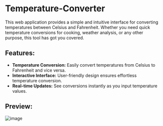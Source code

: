 # Temperature-Converter
This web application provides a simple and intuitive interface for converting temperatures between Celsius and Fahrenheit. Whether you need quick temperature conversions for cooking, weather analysis, or any other purpose, this tool has got you covered.

## Features:
- **Temperature Conversion:** Easily convert temperatures from Celsius to Fahrenheit and vice versa.
- **Interactive Interface:** User-friendly design ensures effortless temperature conversion.
- **Real-time Updates:** See conversions instantly as you input temperature values.

## Preview:

![image](https://github.com/user-attachments/assets/55939865-8cdf-4832-bf6a-65d6ed9161e5)
